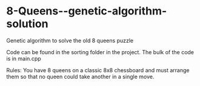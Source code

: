 # 8-Queens--genetic-algorithm-solution
Genetic algorithm to solve the old 8 queens puzzle

Code can be found in the sorting folder in the project. The bulk of the code is in main.cpp

Rules: You have 8 queens on a classic 8x8 chessboard and must arrange them so that no queen could take another in a single move.
